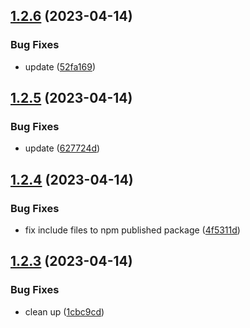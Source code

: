 ## [1.2.6](https://github.com/baoidl/sth/compare/v1.2.5...v1.2.6) (2023-04-14)


### Bug Fixes

* update ([52fa169](https://github.com/baoidl/sth/commit/52fa16953bd4b7ff77b90394be0876de2fbe1156))

## [1.2.5](https://github.com/baoidl/sth/compare/v1.2.4...v1.2.5) (2023-04-14)


### Bug Fixes

* update ([627724d](https://github.com/baoidl/sth/commit/627724d9121af62c3dea284f7f662d73b7470476))

## [1.2.4](https://github.com/baoidl/sth/compare/v1.2.3...v1.2.4) (2023-04-14)


### Bug Fixes

* fix include files to npm published package ([4f5311d](https://github.com/baoidl/sth/commit/4f5311ded3202cc24443bf38cc932c7205718b0a))

## [1.2.3](https://github.com/baoidl/sth/compare/v1.2.2...v1.2.3) (2023-04-14)


### Bug Fixes

* clean up ([1cbc9cd](https://github.com/baoidl/sth/commit/1cbc9cd282fdbc5643be823b736b1a1a84dcb32f))
